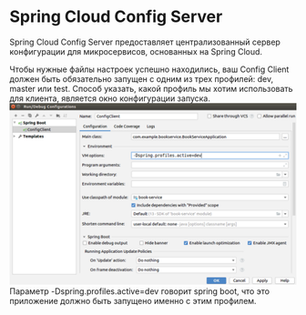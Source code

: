 # Spring Cloud Config Server

Spring Cloud Config Server предоставляет централизованный сервер конфигурации для микросервисов, основанных на Spring Cloud.

Чтобы нужные файлы настроек успешно находились, ваш Config Client должен быть обязательно запущен с одним из трех профилей: dev, master или test.
Способ указать, какой профиль мы хотим использовать для клиента, является окно конфигурации запуска.
![img.png](img.png)
Параметр -Dspring.profiles.active=dev говорит spring boot, что это приложение должно быть запущено именно с этим профилем.